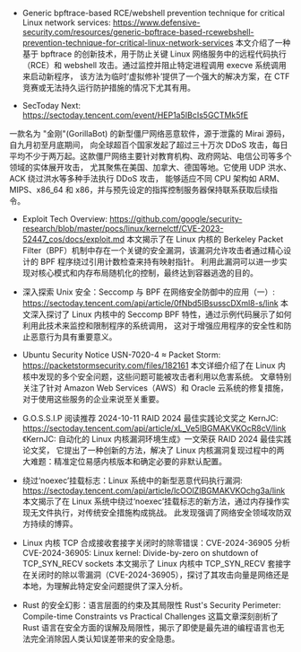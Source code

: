- ​​Generic bpftrace-based RCE/webshell prevention technique for critical Linux network services:
https://www.defensive-security.com/resources/generic-bpftrace-based-rcewebshell-prevention-technique-for-critical-linux-network-services
本文介绍了一种基于 bpftrace 的创新技术，用于防止关键 Linux 网络服务中的远程代码执行（RCE）和 webshell 攻击。通过监控并阻止特定进程调用 execve 系统调用来启动新程序，
该方法为临时‘虚拟修补’提供了一个强大的解决方案，在 CTF 竞赛或无法持久运行防护措施的情况下尤其有用。

- SecToday Next:
https://sectoday.tencent.com/event/HEP1a5IBcIs5GCTMk5fE

一款名为 "金刚"(GorillaBot) 的新型僵尸网络恶意软件，源于泄露的 Mirai 源码，自九月初至月底期间，
向全球超百个国家发起了超过三十万次 DDoS 攻击，每日平均不少于两万起。这款僵尸网络主要针对教育机构、政府网站、电信公司等多个领域的实体展开攻击，
尤其聚焦在美国、加拿大、德国等地。它使用 UDP 洪水、ACK 绕过洪水等多种手法执行 DDoS 攻击，
能够适应不同 CPU 架构如 ARM、MIPS、x86_64 和 x86，并与预先设定的指挥控制服务器保持联系获取后续指令。

- Exploit Tech Overview:
https://github.com/google/security-research/blob/master/pocs/linux/kernelctf/CVE-2023-52447_cos/docs/exploit.md
本文揭示了在 Linux 内核的 Berkeley Packet Filter（BPF）机制中存在一个关键的安全漏洞，该漏洞允许攻击者通过精心设计的 BPF 程序绕过引用计数检查来持有映射指针。
利用此漏洞可以进一步实现对核心模式和内存布局随机化的控制，最终达到容器逃逸的目的。

- 深入探索 Unix 安全：Seccomp 与 BPF 在网络安全防御中的应用（一）:
https://sectoday.tencent.com/api/article/0fNbd5IBsusscDXml8-s/link
本文深入探讨了 Linux 内核中的 Seccomp BPF 特性，通过示例代码展示了如何利用此技术来监控和限制程序的系统调用，
这对于增强应用程序的安全性和防止恶意行为具有重要意义。

- Ubuntu Security Notice USN-7020-4 ≈ Packet Storm:
https://packetstormsecurity.com/files/182161
本文详细介绍了在 Linux 内核中发现的多个安全问题，这些问题可能被攻击者利用以危害系统。
文章特别关注了针对 Amazon Web Services（AWS）和 Oracle 云系统的修复措施，对于使用这些服务的企业来说至关重要。

- G.O.S.S.I.P 阅读推荐 2024-10-11 RAID 2024 最佳实践论文奖之 KernJC:
https://sectoday.tencent.com/api/article/xL_Ve5IBGMAKVKOcR8cV/link
《KernJC: 自动化的 Linux 内核漏洞环境生成》一文荣获 RAID 2024 最佳实践论文奖，
它提出了一种创新的方法，解决了 Linux 内核漏洞复现过程中的两大难题：精准定位易感内核版本和确定必要的非默认配置。

- 绕过‘noexec’挂载标志：Linux 系统中的新型恶意代码执行漏洞:
https://sectoday.tencent.com/api/article/lcOOlZIBGMAKVKOchg3a/link
本文揭示了在 Linux 系统中绕过‘noexec’挂载标志的新方法，通过内存操作实现无文件执行，对传统安全措施构成挑战。
此发现强调了网络安全领域攻防双方持续的博弈。

- Linux 内核 TCP 合成接收套接字关闭时的除零错误：CVE-2024-36905 分析
CVE-2024-36905: Linux kernel: Divide-by-zero on shutdown of TCP_SYN_RECV sockets
本文揭示了 Linux 内核中 TCP_SYN_RECV 套接字在关闭时的除以零漏洞（CVE-2024-36905），探讨了其攻击向量是网络还是本地，为理解此特定安全问题提供了深入分析。

- Rust 的安全幻影：语言层面的约束及其局限性
Rust's Security Perimeter: Compile-time Constraints vs Practical Challenges
这篇文章深刻剖析了 Rust 语言在安全方面的误解及局限性，揭示了即使是最先进的编程语言也无法完全消除因人类认知误差带来的安全隐患。
